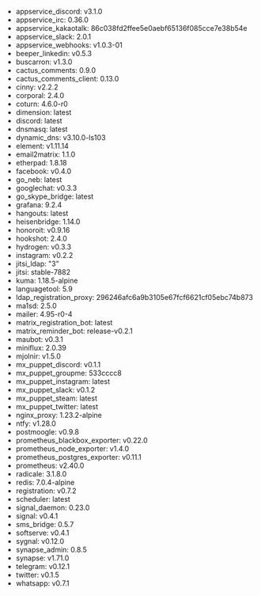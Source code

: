 * appservice_discord: v3.1.0
* appservice_irc: 0.36.0
* appservice_kakaotalk: 86c038fd2ffee5e0aebf65136f085cce7e38b54e
* appservice_slack: 2.0.1
* appservice_webhooks: v1.0.3-01
* beeper_linkedin: v0.5.3
* buscarron: v1.3.0
* cactus_comments: 0.9.0
* cactus_comments_client: 0.13.0
* cinny: v2.2.2
* corporal: 2.4.0
* coturn: 4.6.0-r0
* dimension: latest
* discord: latest
* dnsmasq: latest
* dynamic_dns: v3.10.0-ls103
* element: v1.11.14
* email2matrix: 1.1.0
* etherpad: 1.8.18
* facebook: v0.4.0
* go_neb: latest
* googlechat: v0.3.3
* go_skype_bridge: latest
* grafana: 9.2.4
* hangouts: latest
* heisenbridge: 1.14.0
* honoroit: v0.9.16
* hookshot: 2.4.0
* hydrogen: v0.3.3
* instagram: v0.2.2
* jitsi_ldap: "3"
* jitsi: stable-7882
* kuma: 1.18.5-alpine
* languagetool: 5.9
* ldap_registration_proxy: 296246afc6a9b3105e67fcf6621cf05ebc74b873
* ma1sd: 2.5.0
* mailer: 4.95-r0-4
* matrix_registration_bot: latest
* matrix_reminder_bot: release-v0.2.1
* maubot: v0.3.1
* miniflux: 2.0.39
* mjolnir: v1.5.0
* mx_puppet_discord: v0.1.1
* mx_puppet_groupme: 533cccc8
* mx_puppet_instagram: latest
* mx_puppet_slack: v0.1.2
* mx_puppet_steam: latest
* mx_puppet_twitter: latest
* nginx_proxy: 1.23.2-alpine
* ntfy: v1.28.0
* postmoogle: v0.9.8
* prometheus_blackbox_exporter: v0.22.0
* prometheus_node_exporter: v1.4.0
* prometheus_postgres_exporter: v0.11.1
* prometheus: v2.40.0
* radicale: 3.1.8.0
* redis: 7.0.4-alpine
* registration: v0.7.2
* scheduler: latest
* signal_daemon: 0.23.0
* signal: v0.4.1
* sms_bridge: 0.5.7
* softserve: v0.4.1
* sygnal: v0.12.0
* synapse_admin: 0.8.5
* synapse: v1.71.0
* telegram: v0.12.1
* twitter: v0.1.5
* whatsapp: v0.7.1
